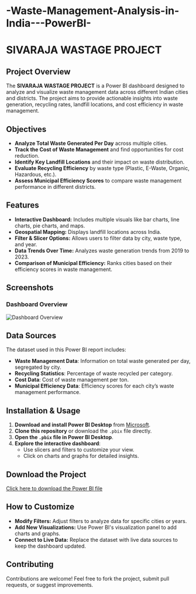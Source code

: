 # -Waste-Management-Analysis-in-India---PowerBI-
# **SIVARAJA WASTAGE PROJECT**

## **Project Overview**
The **SIVARAJA WASTAGE PROJECT** is a Power BI dashboard designed to analyze and visualize waste management data across different Indian cities and districts. The project aims to provide actionable insights into waste generation, recycling rates, landfill locations, and cost efficiency in waste management.

## **Objectives**
- **Analyze Total Waste Generated Per Day** across multiple cities.
- **Track the Cost of Waste Management** and find opportunities for cost reduction.
- **Identify Key Landfill Locations** and their impact on waste distribution.
- **Evaluate Recycling Efficiency** by waste type (Plastic, E-Waste, Organic, Hazardous, etc.).
- **Assess Municipal Efficiency Scores** to compare waste management performance in different districts.

## **Features**
- **Interactive Dashboard:** Includes multiple visuals like bar charts, line charts, pie charts, and maps.
- **Geospatial Mapping:** Displays landfill locations across India.
- **Filter & Slicer Options:** Allows users to filter data by city, waste type, and year.
- **Data Trends Over Time:** Analyzes waste generation trends from 2019 to 2023.
- **Comparison of Municipal Efficiency:** Ranks cities based on their efficiency scores in waste management.

## **Screenshots**
### **Dashboard Overview**
![Dashboard Overview](https://raw.githubusercontent.com/your-username/PowerBI-Project/main/Screenshot%202025-03-25%20203730.png)

## **Data Sources**
The dataset used in this Power BI report includes:
- **Waste Management Data**: Information on total waste generated per day, segregated by city.
- **Recycling Statistics**: Percentage of waste recycled per category.
- **Cost Data**: Cost of waste management per ton.
- **Municipal Efficiency Data**: Efficiency scores for each city’s waste management performance.

## **Installation & Usage**
1. **Download and install Power BI Desktop** from [Microsoft](https://powerbi.microsoft.com/).
2. **Clone this repository** or download the `.pbix` file directly.
3. **Open the `.pbix` file in Power BI Desktop**.
4. **Explore the interactive dashboard**:
   - Use slicers and filters to customize your view.
   - Click on charts and graphs for detailed insights.

## **Download the Project**
[Click here to download the Power BI file](https://raw.githubusercontent.com/your-username/PowerBI-Project/main/SIVARAJA%20WASTAGE%20PROJECT.pbix)

## **How to Customize**
- **Modify Filters:** Adjust filters to analyze data for specific cities or years.
- **Add New Visualizations:** Use Power BI's visualization panel to add charts and graphs.
- **Connect to Live Data:** Replace the dataset with live data sources to keep the dashboard updated.

## **Contributing**
Contributions are welcome! Feel free to fork the project, submit pull requests, or suggest improvements.

